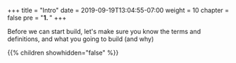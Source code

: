 +++
title = "Intro"
date = 2019-09-19T13:04:55-07:00
weight = 10
chapter = false
pre = "<b>1. </b>"
+++

Before we can start build, let's make sure you know the terms and definitions, and what you going to build (and why)

{{% children showhidden="false" %}}